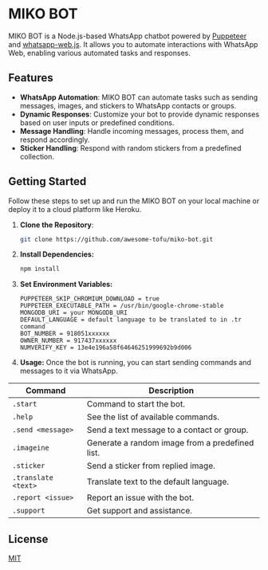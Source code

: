 # MIKO BOT

MIKO BOT is a Node.js-based WhatsApp chatbot powered by [Puppeteer](https://pptr.dev/) and [whatsapp-web.js](https://github.com/pedroslopez/whatsapp-web.js). It allows you to automate interactions with WhatsApp Web, enabling various automated tasks and responses.

## Features

- **WhatsApp Automation**: MIKO BOT can automate tasks such as sending messages, images, and stickers to WhatsApp contacts or groups.
- **Dynamic Responses**: Customize your bot to provide dynamic responses based on user inputs or predefined conditions.
- **Message Handling**: Handle incoming messages, process them, and respond accordingly.
- **Sticker Handling**: Respond with random stickers from a predefined collection.

## Getting Started

Follow these steps to set up and run the MIKO BOT on your local machine or deploy it to a cloud platform like Heroku.

1. **Clone the Repository**:

   ```bash
   git clone https://github.com/awesome-tofu/miko-bot.git

2. **Install  Dependencies:**

    ```bash
    npm install

3. **Set Environment Variables:**

    ```env
    PUPPETEER_SKIP_CHROMIUM_DOWNLOAD = true
    PUPPETEER_EXECUTABLE_PATH = /usr/bin/google-chrome-stable
    MONGODB_URI = your MONGODB_URI
    DEFAULT_LANGUAGE = default language to be translated to in .tr command
    BOT_NUMBER = 918051xxxxxx
    OWNER_NUMBER = 917437xxxxxx
    NUMVERIFY_KEY = 13e4e196a58f64646251999692b9d006

4. **Usage:**
Once the bot is running, you can start sending commands and messages to it via WhatsApp.

| Command          | Description                                  |
| ----------------- | -------------------------------------------- |
| `.start`         | Command to start the bot.                    |
| `.help`          | See the list of available commands.         |
| `.send <message>`| Send a text message to a contact or group.   |
| `.imageine`         | Generate a random image from a predefined list.  |
| `.sticker`       | Send a sticker from replied image.     |
| `.translate <text>` | Translate text to the default language.    |
| `.report <issue>`| Report an issue with the bot.              |
| `.support`       | Get support and assistance.                |

## License

[MIT](https://choosealicense.com/licenses/mit/)

